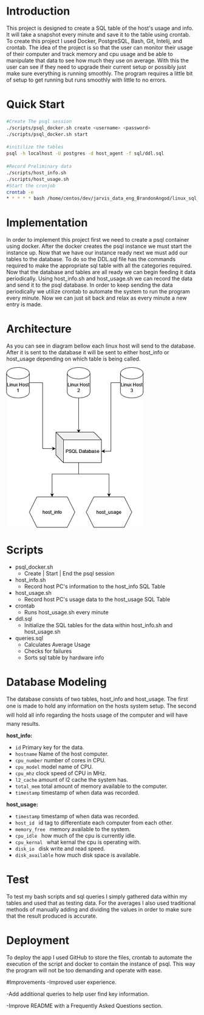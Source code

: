 # Introduction

This project is designed to create a SQL table of the host's usage and info. It will take a snapshot every minute and save it to the table using crontab. To create this project I used Docker, PostgreSQL, Bash, Git, Intelij, and crontab. The idea of the project is so that the user can monitor their usage of their computer and track memory and cpu usage and be able to manipulate that data to see how much they use on average. With this the user can see if they need to upgrade their current setup or possibly just make sure everything is running smoothly. The program requires a little bit of setup to get running but runs smoothly with little to no errors.


# Quick Start
```bash
#Create The psql session
./scripts/psql_docker.sh create <username> <password>
./scripts/psql_docker.sh start

#initilize the tables
psql -h localhost -U postgres -d host_agent -f sql/ddl.sql

#Record Preliminary data
./scripts/host_info.sh
./scripts/host_usage.sh
#Start the cronjob
crontab -e
* * * * * bash /home/centos/dev/jarvis_data_eng_BrandonAngod/linux_sql_core_java/scripts/host_usage.sh localhost 5432 host_agent postgres password > /tmp/host_usage.log


```

# Implementation
In order to implement this project first we need to create a psql container using docker. After the docker creates the psql instance
we must start the instance up. Now that we have our instance ready next we must add our tables to the database.
To do so the DDL.sql file has the commands required to make the appropriate sql table with all the categories required.
Now that the database and tables are all ready we can begin feeding it data periodically.
Using host_info.sh and host_usage.sh we can record the data and send it to the psql database.
In order to keep sending the data periodically we utilize crontab to automate the system to run the program every minute.
Now we can just sit back and relax as every minute a new entry is made.

# Architecture
As you can see in diagram bellow each linux host will send to the database. After it is sent to the database it will be sent to either host_info or host_usage depending on which table is being called.

![](assets/linuxsql.drawio(1).png)

# Scripts
- psql_docker.sh 
  - Create | Start | End the psql session
- host_info.sh 
  - Record host PC's information to the host_info SQL Table
- host_usage.sh
  - Record host PC's usage data to the host_usage SQL Table
- crontab
  - Runs host_usage.sh every minute
- ddl.sql
  - Initialize the SQL tables for the data within host_info.sh and host_usage.sh
- queries.sql
  - Calculates Average Usage
  - Checks for failures
  - Sorts sql table by hardware info

# Database Modeling
The database consists of two tables, host_info and host_usage. The first one is made to hold any information on the hosts system setup. The second will hold all info regarding the hosts usage of the computer and will have many results.

**host_info:**
- ```id``` Primary key for the data.
- ```hostname``` Name of the host computer.
- ```cpu_number``` number of cores in CPU.
- ```cpu_model``` model name of CPU.
- ```cpu_mhz``` clock speed of CPU in MHz.
- ```l2_cache``` amount of l2 cache the system has.
- ```total_mem``` total amount of memory available to the computer.
- ```timestamp``` timestamp of when data was recorded.

**host_usage:**
- ```timestamp``` timestamp of when data was recorded.
- ```host_id ``` id tag to differentiate each computer from each other.
- ```memory_free ``` memory available to the system.
- ```cpu_idle ``` how much of the cpu is currently idle.
- ```cpu_kernal ``` what kernal the cpu is operating with.
- ```disk_io ``` disk write and read speed.
- ```disk_available``` how much disk space is available.


# Test
To test my bash scripts and sql queries I simply gathered data within my tables and used that as testing data. For the averages I also used traditional methods of manually adding and dividing the values in order to make sure that the result produced is accurate.

# Deployment
To deploy the app I used GitHub to store the files, crontab to automate the execution of the script and docker to contain the instance of psql. This way the program will not be too demanding and operate with ease.

#Improvements
-Improved user experience.

-Add additional queries to help user find key information.

-Improve README with a Frequently Asked Questions section.
